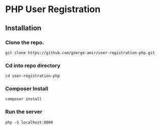 # PHP User Registration

## Installation
### Clone the repo.
```
git clone https://github.com/george-amir/user-registration-php.git
```

### Cd into repo directory
```
cd user-registration-php
```

### Composer Install
```
composer install
```

### Run the server
```
php -S localhost:8000
```
